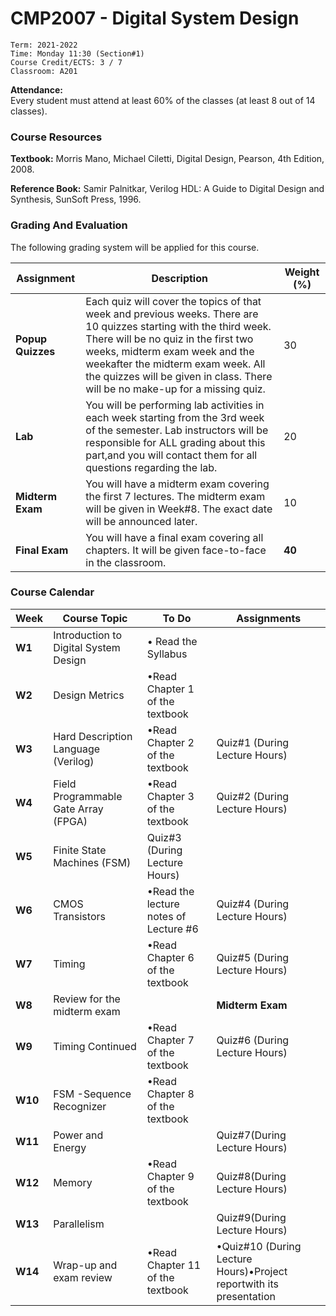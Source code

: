 # CMP2007 - Digital System Design

```
Term: 2021-2022
Time: Monday 11:30 (Section#1)
Course Credit/ECTS: 3 / 7
Classroom: A201 
```

**Attendance:**  
 Every student must attend at least 60% of the classes (at least 8 out of 14 classes).

### **Course Resources**

**Textbook:** Morris Mano, Michael Ciletti, Digital Design, Pearson, 4th Edition, 2008.

**Reference Book:** Samir Palnitkar, Verilog HDL: A Guide to Digital Design and Synthesis, SunSoft Press, 1996.

### **Grading And Evaluation**

The following grading system will be applied for this course.

| Assignment | Description | Weight (%)|
| ----------- | ----------- | ----------- |
| **Popup Quizzes** |Each quiz will cover the topics of that week and previous weeks. There are 10 quizzes starting with the third week. There will be no quiz in the first two weeks, midterm exam week and the weekafter the midterm exam week. All the quizzes will be given in class. There will be no make-up for a missing quiz. | 30 |
| **Lab** | You will be performing lab activities in each week starting from the 3rd week of the semester. Lab instructors will be responsible for ALL grading about this part,and you will contact them for all questions regarding the lab.| 20
| **Midterm Exam** | You will have a midterm exam covering the first 7 lectures. The  midterm  exam  will be given  in  Week#8.  The  exact date will be announced later.| 10 |
|**Final Exam**| You will have a final exam covering all chapters. It will be given face-to-face in the classroom.| **40**

### **Course Calendar**

| Week | Course Topic | To Do | Assignments
| ----------- | ----------- | ----------- |----------- |
|**W1**         |Introduction to Digital System Design| • Read the Syllabus |            |
|**W2**| Design Metrics|•Read Chapter 1 of the textbook|
|**W3**|Hard Description Language (Verilog)|•Read Chapter 2 of the textbook|Quiz#1 (During Lecture Hours)
|**W4**|Field Programmable Gate Array (FPGA)|•Read Chapter 3 of the textbook|Quiz#2 (During Lecture Hours)
|**W5**|Finite State Machines (FSM)|Quiz#3 (During Lecture Hours)
|**W6**|CMOS Transistors|•Read the lecture notes of Lecture #6 |Quiz#4 (During Lecture Hours)
|**W7**|Timing|•Read Chapter 6 of the textbook|Quiz#5 (During Lecture Hours)
|**W8**|Review for the midterm exam| |**Midterm Exam**
|**W9**|Timing Continued|•Read Chapter 7 of the textbook|Quiz#6 (During Lecture Hours)
|**W10**|FSM -Sequence Recognizer|•Read Chapter 8 of the textbook||
|**W11**|Power and Energy| |Quiz#7(During Lecture Hours)
|**W12**|Memory|•Read Chapter 9 of the textbook|Quiz#8(During Lecture Hours)
|**W13**|Parallelism||Quiz#9(During Lecture Hours)
|**W14**|Wrap-up and exam review|•Read Chapter 11 of the textbook|•Quiz#10 (During Lecture Hours)•Project reportwith its presentation
